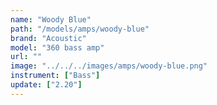 ```yaml
---
name: "Woody Blue"
path: "/models/amps/woody-blue"
brand: "Acoustic"
model: "360 bass amp"
url: ""
image: "../../../images/amps/woody-blue.png"
instrument: ["Bass"]
update: ["2.20"]
---
```

